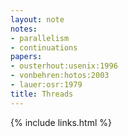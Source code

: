```yaml
---
layout: note
notes:
- parallelism
- continuations
papers:
- ousterhout:usenix:1996
- vonbehren:hotos:2003
- lauer:osr:1979
title: Threads
---
```

{% include links.html %}
